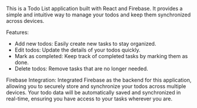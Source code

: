 This is a Todo List application built with React and Firebase. It provides a simple and intuitive way to manage your todos and keep them synchronized across devices.

Features:

- Add new todos: Easily create new tasks to stay organized.
- Edit todos: Update the details of your todos quickly.
- Mark as completed: Keep track of completed tasks by marking them as done.
- Delete todos: Remove tasks that are no longer needed.

Firebase Integration:
Integrated Firebase as the backend for this application, allowing you to securely store and synchronize your todos across multiple devices. Your todo data will be automatically saved and synchronized in real-time, ensuring you have access to your tasks wherever you are.
